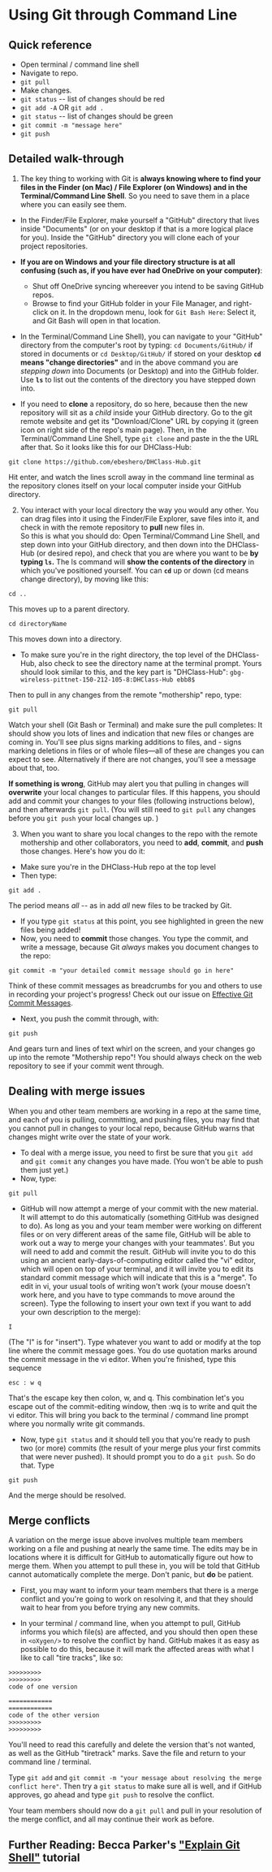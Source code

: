 # Using Git through Command Line
  
## Quick reference
* Open terminal / command line shell
* Navigate to repo.
* `git pull`
* Make changes.
* `git status` -- list of changes should be red
* `git add -A` OR `git add .`
* `git status` -- list of changes should be green
* `git commit -m "message here"`
* `git push`
  
## Detailed walk-through

1) The key thing to working with Git is **always knowing where to find your files in the Finder (on Mac) / File Explorer (on Windows) and in the Terminal/Command Line Shell**. So you need to save them in a place where you can easily see them. 
* In the Finder/File Explorer, make yourself a "GitHub" directory that lives inside "Documents" (or on your desktop if that is a more logical place for you). Inside the "GitHub" directory you will clone each of your project repositories.
* **If you are on Windows and your file directory structure is at all confusing (such as, if you have ever had OneDrive on your computer)**: 
    * Shut off OneDrive syncing whereever you intend to be saving GitHub repos.
    * Browse to find your GitHub folder in your File Manager, and right-click on it. In the dropdown menu, look for `Git Bash Here`: Select it, and Git Bash will open in that location. 
    
* In the Terminal/Command Line Shell), you can navigate to your "GitHub" directory from the computer's root by typing:
`cd Documents/GitHub/` if stored in documents or `cd Desktop/GitHub/` if stored on your desktop
**`cd` means "change directories"** and in the above command you are *stepping down* into Documents (or Desktop) and into the GitHub folder. Use **`ls`** to list out the contents of the directory you have stepped down into.

* If you need to **clone** a repository, do so here, because then the new repository will sit as a *child* inside your GitHub directory. Go to the git remote website and get its "Download/Clone" URL by copying it (green icon on right side of the repo's main page). 
Then, in the Terminal/Command Line Shell, type `git clone` and paste in the the URL after that. So it looks like this for our DHClass-Hub:
````
git clone https://github.com/ebeshero/DHClass-Hub.git
````
Hit enter, and watch the lines scroll away in the command line terminal as the repository clones itself on your local computer inside your GitHub directory. 

2) You interact with your local directory the way you would any other. You can drag files into it using the Finder/File Explorer, save files into it, and check in with the remote repository to **pull** new files in.  
So this is what you should do:
Open Terminal/Command Line Shell, and step down into your GitHub directory, and then down into the DHClass-Hub (or desired repo), and check that you are where you want to be **by typing `ls`.** The ls command will **show the contents of the directory** in which you've positioned yourself. You can **`cd`** up or down (cd means change directory), by moving like this:
````
cd ..
````
This moves up to a parent directory.

````
cd directoryName
````
This moves down into a directory. 

* To make sure you're in the right directory, the top level of the DHClass-Hub, also check to see the directory name at the terminal prompt. Yours should look similar to this, and the key part is "DHClass-Hub":
`gbg-wireless-pittnet-150-212-105-8:DHClass-Hub ebb8$ `

Then to pull in any changes from the remote "mothership" repo, type:
````
git pull
```` 
Watch your shell (Git Bash or Terminal) and make sure the pull completes: It should show you lots of lines and indication that new files or changes are coming in. You'll see plus signs marking additions to files, and - signs marking deletions in files or of whole files—all of these are changes you can expect to see. Alternatively if there are not changes, you'll see a message about that, too.

**If something is wrong**, GitHub may alert you that pulling in changes will **overwrite** your local changes to particular files. If this happens, you should add and commit your changes to your files (following instructions below), and then afterwards `git pull`. (You will still need to `git pull` any changes before you `git push` your local changes up. )

3) When you want to share you local changes to the repo with the remote mothership and other collaborators, you need to **add**, **commit**, and **push** those changes. Here's how you do it:

* Make sure you're in the DHClass-Hub repo at the top level
* Then type:
````
git add .
````
The period means *all* -- as in add *all* new files to be tracked by Git.

* If you type `git status` at this point, you see highlighted in green the new files being added! 
* Now, you need to **commit** those changes. You type the commit, and write a message, because Git *always* makes you document changes to the repo:
````
git commit -m "your detailed commit message should go in here"
````
Think of these commit messages as breadcrumbs for you and others to use in recording your project's progress! Check out our issue on [Effective Git Commit Messages](https://github.com/ebeshero/DHClass-Hub/issues/217).

* Next, you push the commit through, with:
````
git push
````
And gears turn and lines of text whirl on the screen, and your changes go up into the remote "Mothership repo"! You should always check on the web repository to see if your commit went through.  

## Dealing with merge issues
When you and other team members are working in a repo at the same time, and each of you is pulling, committing, and pushing files, you may find that you cannot pull in changes to your local repo, because GitHub warns that changes might write over the state of your work. 

* To deal with a merge issue, you need to first be sure that you `git add` and `git commit` any changes you have made. (You won't be able to push them just yet.) 
* Now, type:
```
git pull
```
* GitHub will now attempt a merge of your commit with the new material. It will attempt to do this automatically (something GitHub was designed to do). As long as you and your team member were working on different files or on very different areas of the same file, GitHub will be able to work out a way to merge your changes with your teammates'. But you will need to add and commit the result. GitHub will invite you to do this using an ancient early-days-of-computing editor called the "vi" editor, which will open on top of your terminal, and it will invite you to edit its standard commit message which will indicate that this is a "merge". To edit in vi, your usual tools of writing won't work (your mouse doesn't work here, and you have to type commands to move around the screen). Type the following to insert your own text if you want to add your own description to the merge):
```
I
```
(The "I" is for "insert"). Type whatever you want to add or modify at the top line where the commit message goes. You do use quotation marks around the commit message in the vi editor. When you're finished, type this sequence

```
esc : w q
```
That's the escape key then colon, w, and q. This combination let's you escape out of the commit-editing window, then :wq is to write and quit the vi editor. This will bring you back to the terminal / command line prompt where you normally write git commands.

* Now, type `git status` and it should tell you that you're ready to push two (or more) commits (the result of your merge plus your first commits that were never pushed). It should prompt you to do a `git push`. So do that. Type
```
git push
```
And the merge should be resolved.

## Merge conflicts
A variation on the merge issue above involves multiple team members working on a file and pushing at nearly the same time. The edits may be in locations where it is difficult for GitHub to automatically figure out how to merge them. When you attempt to pull these in, you will be told that GitHub cannot automatically complete the merge. Don't panic, but **do** be patient. 

* First, you may want to inform your team members that there is a merge conflict and you're going to work on resolving it, and that they should wait to hear from you before trying any new commits. 

* In your terminal / command line, when you attempt to pull, GitHub informs you which file(s) are affected, and you should then open these in `<oXygen/>` to resolve the conflict by hand. GitHub makes it as easy as possible to do this, because it will mark the affected areas with what I like to call "tire tracks", like so:

```
>>>>>>>>>
>>>>>>>>>
code of one version

============
============
code of the other version
>>>>>>>>>
>>>>>>>>>

```

You'll need to read this carefully and delete the version that's not wanted, as well as the GitHub "tiretrack" marks. Save the file and return to your command line / terminal. 

Type `git add` and `git commit -m "your message about resolving the merge conflict here"`. Then try a `git status` to make sure all is well, and if GitHub approves, go ahead and type `git push` to resolve the conflict.

Your team members should now do a `git pull` and pull in your resolution of the merge conflict, and all may continue their work as before. 

  
## Further Reading: Becca Parker's ["Explain Git Shell"](http://dh.newtfire.org/explainGitShell.html) tutorial


